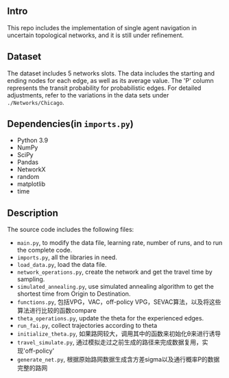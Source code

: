 ## Intro
This repo includes the implementation of single agent navigation in uncertain topological networks, and it is still under refinement.

## Dataset
The dataset includes 5 networks slots. The data includes the starting and ending nodes for each edge, as well as its average value. The 'P' column represents the transit probability for probabilistic edges. For detailed adjustments, refer to the variations in the data sets under `./Networks/Chicago`.

## Dependencies(in `imports.py`)
- Python 3.9
- NumPy
- SciPy
- Pandas
- NetworkX
- random
- matplotlib
- time

## Description
The source code includes the following files:
- `main.py`, to modify the data file, learning rate, number of runs, and to run the complete code.
- `imports.py`, all the libraries in need.
- `load_data.py`, load the data file.
- `network_operations.py`, create the network and get the travel time by sampling.
- `simulated_annealing.py`, use simulated annealing algorithm to get the shortest time from Origin to Destination.
- `functions.py`, 包括VPG，VAC，off-policy VPG，SEVAC算法，以及将这些算法进行比较的函数compare
- `theta_operations.py`, update the theta for the experienced edges.
- `run_fai.py`,  collect trajectories according to theta
- `initialize_theta.py`,  如果路网较大，调用其中的函数来初始化θ来进行诱导
- `travel_simulate.py`,  通过模拟走过之前生成的路径来完成数据复用，实现'off-policy'
- `generate_net.py`,  根据原始路网数据生成含方差sigma以及通行概率P的数据完整的路网